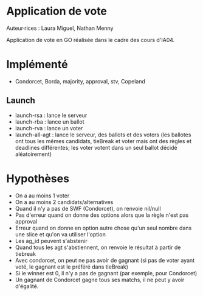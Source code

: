 # Application de vote

Auteur·rices : Laura Miguel, Nathan Menny

Application de vote en GO réalisée dans le cadre des cours d'IA04.

# Implémenté
* Condorcet, Borda, majority, approval, stv, Copeland

## Launch
* launch-rsa : lance le serveur
* launch-rba : lance un ballot
* launch-rva : lance un voter
* launch-all-agt : lance le serveur, des ballots et des voters (les ballotes ont tous les mêmes candidats, tieBreak et voter mais ont des règles et deadlines différentes; les voter votent dans un seul ballot décidé aléatoirement)

# Hypothèses
* On a au moins 1 voter
* On a au moins 2 candidats/alternatives
* Quand il n'y a pas de SWF (Condorcet), on renvoie nil/null
* Pas d'erreur quand on donne des options alors que la règle n'est pas approval
* Erreur quand on donne en option autre chose qu'un seul nombre dans une slice et qu'on va utiliser l'option
* Les ag_id peuvent s'abstenir
* Quand tous les agt s'abstiennent, on renvoie le résultat à partir de tiebreak
* Avec condorcet, on peut ne pas avoir de gagnant (si pas de voter ayant voté, le gagnant est le préféré dans tieBreak)
* Si le winner est 0, il n'y a pas de gagnant (par exemple, pour Condorcet)
* Un gagnant de Condorcet gagne tous ses matchs, il ne peut y avoir d'égalité.
